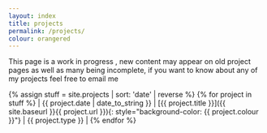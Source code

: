 ```yaml
---
layout: index
title: projects
permalink: /projects/
colour: orangered
---
```


This page is a work in progress , new content may appear on old project pages as well as many being incomplete, if you want to know about any of my projects feel free to email me

{% assign stuff = site.projects | sort: 'date' | reverse %}
{% for project in stuff %}
| {{ project.date | date_to_string }} | [{{ project.title }}]({{ site.baseurl }}{{ project.url }}){: style="background-color: {{ project.colour }}"} | {{ project.type }} |
{% endfor %}

<!-- 
|---
|2013|[60//5\203](http://hacks.youngrewiredstate.org/events/YRS2013/60-5-203)| program |
|2013|[in labour of](http://ixtli.bandcamp.com/album/in-labour-of)| music |
|2011|[no ordinary trifle by psifork](http://psifork.bandcamp.com/album/no-ordinary-trifle)| music |
|===

-->
